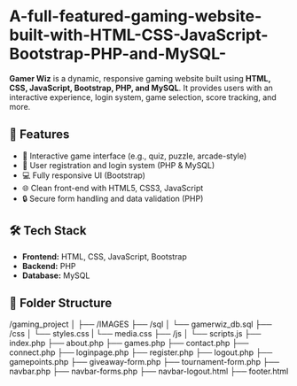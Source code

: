 # A-full-featured-gaming-website-built-with-HTML-CSS-JavaScript-Bootstrap-PHP-and-MySQL-

**Gamer Wiz** is a dynamic, responsive gaming website built using **HTML, CSS, JavaScript, Bootstrap, PHP, and MySQL**. It provides users with an interactive experience, login system, game selection, score tracking, and more.

## 🚀 Features

- 🎯 Interactive game interface (e.g., quiz, puzzle, arcade-style)
- 👤 User registration and login system (PHP & MySQL)
- 💻 Fully responsive UI (Bootstrap)
- 🌐 Clean front-end with HTML5, CSS3, JavaScript
- 🔒 Secure form handling and data validation (PHP)

## 🛠️ Tech Stack

- **Frontend:** HTML, CSS, JavaScript, Bootstrap
- **Backend:** PHP
- **Database:** MySQL

## 📂 Folder Structure

/gaming_project
│
├── /IMAGES
├── /sql
│ └── gamerwiz_db.sql
├── /css
│ └── styles.css
|  └── media.css
├── /js
│ └── scripts.js
├── index.php
├── about.php
├── games.php
├── contact.php
├── connect.php
├── loginpage.php
├── register.php
├── logout.php
├── gamepoints.php
├── giveaway-form.php
├── tournament-form.php
├── navbar.php
├── navbar-forms.php
├── navbar-logout.html
├── footer.html
